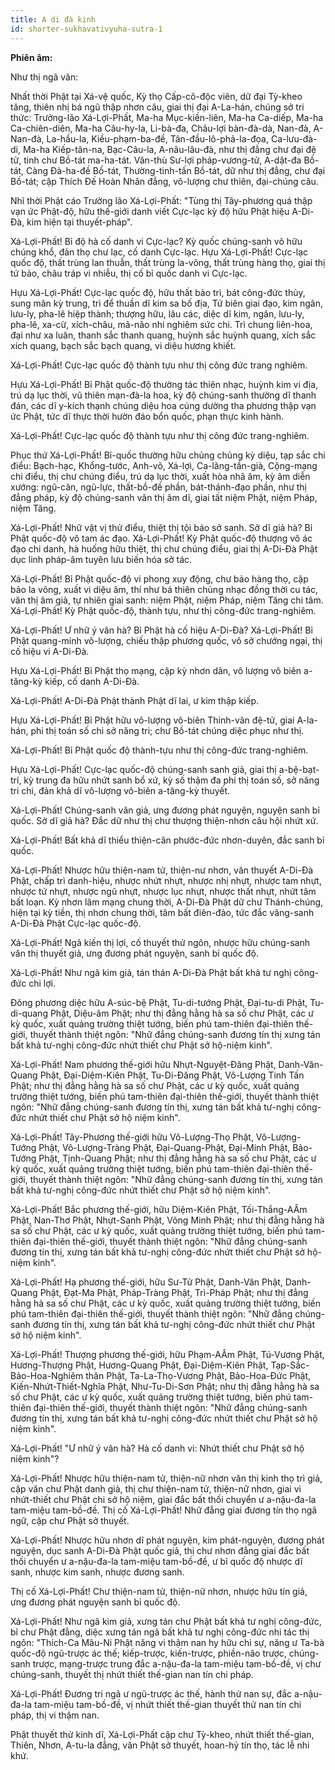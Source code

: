 ```yaml
---
title: A di đà kinh
id: shorter-sukhavativyuha-sutra-1
---
```

**Phiên âm:**

Như thị ngã văn:

Nhất thời Phật tại Xá-vệ quốc, Kỳ thọ Cấp-cô-độc viên, dữ đại Tỳ-kheo tăng, thiên nhị bá ngũ thập nhơn câu, giai thị đại A-La-hán, chúng sở tri thức: Trưởng-lão Xá-Lợi-Phất, Ma-ha Mục-kiền-liên, Ma-ha Ca-diếp, Ma-ha Ca-chiên-diên, Ma-ha Câu-hy-la, Li-bà-đa, Châu-lợi bàn-đà-dà, Nan-đà, A-Nan-đà, La-hầu-la, Kiều-phạm-ba-đề, Tân-đầu-lô-phả-la-đọa, Ca-lưu-đà-di, Ma-ha Kiếp-tân-na, Bạc-Câu-la, A-nâu-lâu-đà, như thị đẳng chư đại đệ tử, tinh chư Bồ-tát ma-ha-tát. Văn-thù Sư-lợi pháp-vương-tử, A-dật-đa Bồ-tát, Càng Đà-ha-đề Bồ-tát, Thường-tinh-tấn Bồ-tát, dữ như thị đẳng, chư đại Bồ-tát; cập Thích Đế Hoàn Nhân đẳng, vô-lượng chư thiên, đại-chúng câu.

Nhĩ thời Phật cáo Trưởng lão Xá-Lợi-Phất: "Tùng thị Tây-phương quá thập vạn ức Phật-độ, hữu thế-giới danh viết Cực-lạc kỳ độ hữu Phật hiệu A-Di-Đà, kim hiện tại thuyết-pháp".

Xá-Lợi-Phất! Bỉ độ hà cố danh vi Cực-lạc? Kỳ quốc chúng-sanh vô hữu chúng khổ, đản thọ chư lạc, cố danh Cực-lạc. Hựu Xá-Lợi-Phất! Cực-lạc quốc độ, thất trùng lan thuẫn, thất trùng la-võng, thất trùng hàng thọ, giai thị tứ bảo, châu tráp vi nhiễu, thị cố bỉ quốc danh vi Cực-lạc.

Hựu Xá-Lợi-Phất! Cực-lạc quốc độ, hữu thất bảo trì, bát công-đức thủy, sung mãn kỳ trung, trì để thuần dĩ kim sa bố địa, Tứ biên giai đạo, kim ngân, lưu-ly, pha-lê hiệp thành; thượng hữu, lâu các, diệc dĩ kim, ngân, lưu-ly, pha-lê, xa-cừ, xích-châu, mã-não nhi nghiêm sức chi. Trì chung liên-hoa, đại như xa luân, thanh sắc thanh quang, huỳnh sắc huỳnh quang, xích sắc xích quang, bạch sắc bạch quang, vi diệu hương khiết.

Xá-Lợi-Phất! Cực-lạc quốc độ thành tựu như thị công đức trang nghiêm.

Hựu Xá-Lợi-Phất! Bỉ Phật quốc-độ thường tác thiên nhạc, huỳnh kim vi địa, trú dạ lục thời, vũ thiên mạn-đà-la hoa, kỳ độ chúng-sanh thường dĩ thanh đán, các dĩ y-kích thạnh chúng diệu hoa cúng dường tha phương thập vạn ức Phật, tức dĩ thực thời hườn đáo bổn quốc, phạn thực kinh hành.

Xá-Lợi-Phất! Cực-lạc quốc độ thành tựu như thị công đức trang-nghiêm.

Phục thứ Xá-Lợi-Phất! Bỉ-quốc thường hữu chủng chủng kỳ diệu, tạp sắc chi điểu: Bạch-hạc, Khổng-tước, Anh-võ, Xá-lợi, Ca-lăng-tần-già, Cộng-mạng chi điểu, thị chư chúng điểu, trú dạ lục thời, xuất hòa nhã âm, kỳ âm diễn xướng: ngũ-căn, ngũ-lực, thất-bồ-đề phần, bát-thánh-đạo phần, như thị đẳng pháp, kỳ độ chúng-sanh văn thị âm dĩ, giai tất niệm Phật, niệm Pháp, niệm Tăng.

Xá-Lợi-Phất! Nhữ vật vị thử điểu, thiệt thị tội báo sở sanh. Sở dĩ giả hà? Bỉ Phật quốc-độ vô tam ác đạo. Xá-Lợi-Phất! Kỳ Phật quốc-độ thượng vô ác đạo chi danh, hà huống hữu thiệt, thị chư chúng điểu, giai thị A-Di-Đà Phật dục linh pháp-âm tuyên lưu biến hóa sở tác.

Xá-Lợi-Phất! Bỉ Phật quốc-độ vi phong xuy động, chư bảo hàng thọ, cập bảo la võng, xuất vi diệu âm, thí như bá thiên chủng nhạc đồng thời cu tác, văn thị âm giả, tự nhiên giai sanh: niệm Phật, niệm Pháp, niệm Tăng chi tâm. Xá-Lợi-Phất! Kỳ Phật quốc-độ, thành tựu, như thị công-đức trang-nghiêm.

Xá-Lợi-Phất! Ư nhữ ý vân hà? Bỉ Phật hà cố hiệu A-Di-Đà? Xá-Lợi-Phất! Bỉ Phật quang-minh vô-lượng, chiếu thập phương quốc, vô sở chướng ngại, thị cố hiệu vi A-Di-Đà.

Hựu Xá-Lợi-Phất! Bỉ Phật thọ mạng, cập kỳ nhơn dân, vô lượng vô biên a-tăng-kỳ kiếp, cố danh A-Di-Đà.

Xá-Lợi-Phất! A-Di-Đà Phật thành Phật dĩ lai, ư kim thập kiếp.

Hựu Xá-Lợi-Phất! Bỉ Phật hữu vô-lượng vô-biên Thinh-văn đệ-tử, giai A-la-hán, phi thị toán số chi sở năng tri; chư Bồ-tát chúng diệc phục như thị.

Xá-Lợi-Phất! Bỉ Phật quốc độ thành-tựu như thị công-đức trang-nghiêm.

Hựu Xá-Lợi-Phất! Cực-lạc quốc-độ chúng-sanh sanh giả, giai thị a-bệ-bạt-trí, kỳ trung đa hữu nhứt sanh bổ xứ, kỳ số thậm đa phi thị toán số, sở năng tri chi, đản khả dĩ vô-lượng vô-biên a-tăng-kỳ thuyết.

Xá-Lợi-Phất! Chúng-sanh văn giả, ưng đương phát nguyện, nguyện sanh bỉ quốc. Sở dĩ giả hà? Đắc dữ như thị chư thượng thiện-nhơn câu hội nhứt xứ.

Xá-Lợi-Phất! Bất khả dĩ thiểu thiện-căn phước-đức nhơn-duyên, đắc sanh bỉ quốc.

Xá-Lợi-Phất! Nhược hữu thiện-nam tử, thiện-nư nhơn, văn thuyết A-Di-Đà Phật, chấp trì danh-hiệu, nhược nhứt nhựt, nhược nhị nhựt, nhược tam nhựt, nhược tứ nhựt, nhược ngũ nhựt, nhược lục nhựt, nhược thất nhựt, nhứt tâm bất loạn. Kỳ nhơn lâm mạng chung thời, A-Di-Đà Phật dữ chư Thánh-chúng, hiện tại kỳ tiền, thị nhơn chung thời, tâm bất điên-đảo, tức đắc vãng-sanh A-Di-Đà Phật Cực-lạc quốc-độ.

Xá-Lợi-Phất! Ngã kiến thị lợi, cố thuyết thử ngôn, nhược hữu chúng-sanh văn thị thuyết giả, ưng đương phát nguyện, sanh bỉ quốc độ.

Xá-Lợi-Phất! Như ngã kim giả, tán thán A-Di-Đà Phật bất khả tư nghị công-đức chi lợi.

Đông phương diệc hữu A-súc-bệ Phật, Tu-di-tướng Phật, Đại-tu-di Phật, Tu-di-quang Phật, Diệu-âm Phật; như thị đẳng hằng hà sa số chư Phật, các ư kỳ quốc, xuất quảng trường thiệt tướng, biến phú tam-thiên đại-thiên thế-giới, thuyết thành thiệt ngôn: "Nhữ đẳng chúng-sanh đương tín thị xưng tán bất khả tư-nghị công-đức nhứt thiết chư Phật sở hộ-niệm kinh".

Xá-Lợi-Phất! Nam phương thế-giới hữu Nhựt-Nguyệt-Đăng Phật, Danh-Văn-Quang Phật, Đại-Diệm-Kiên Phật, Tu-Di-Đăng Phật, Vô-Lượng Tinh Tấn Phật; như thị đẳng hằng hà sa số chư Phật, các ư kỳ quốc, xuất quảng trường thiệt tướng, biến phú tam-thiên đại-thiên thế-giới, thuyết thành thiệt ngôn: "Nhữ đẳng chúng-sanh đương tín thị, xưng tán bất khả tư-nghị công-đức nhứt thiết chư Phật sở hộ niệm kinh".

Xá-Lợi-Phất! Tây-Phương thế-giới hữu Vô-Lượng-Thọ Phật, Vô-Lượng-Tướng Phật, Vô-Lượng-Tràng Phật, Đại-Quang-Phật, Đại-Minh Phật, Bảo-Tướng Phật, Tịnh-Quang Phật; như thị đẳng hằng hà sa số chư Phật, các ư kỳ quốc, xuất quảng trường thiệt tướng, biến phú tam-thiên đại-thiên thế-giới, thuyết thành thiệt ngôn: "Nhữ đẳng chúng-sanh đương tín thị, xưng tán bất khả tư-nghị công-đức nhứt thiết chư Phật sở hộ niệm kinh".

Xá-Lợi-Phất! Bắc phương thế-giới, hữu Diệm-Kiên Phật, Tối-Thắng-AÂm Phật, Nan-Thơ Phật, Nhựt-Sanh Phật, Võng Minh Phật; như thị đẳng hằng hà sa số chư Phật, các ư kỳ quốc, xuất quảng trường thiệt tướng, biến phú tam-thiên đại-thiên thế-giới, thuyết thành thiệt ngôn: "Nhữ đẳng chúng-sanh đương tín thị, xưng tán bất khả tư-nghị công-đức nhứt thiết chư Phật sở hộ-niệm kinh".

Xá-Lợi-Phất! Hạ phương thế-giới, hữu Sư-Tử Phật, Danh-Văn Phật, Danh-Quang Phật, Đạt-Ma Phật, Pháp-Tràng Phật, Trì-Pháp Phật; như thị đẳng hằng hà sa số chư Phật, các ư kỳ quốc, xuất quảng trường thiệt tướng, biến phú tam-thiên đại-thiên thế-giới, thuyết thành thiệt ngôn: "Nhữ đẳng chúng-sanh đương tín thị, xưng tán bất khả tư-nghị công-đức nhứt thiết chư Phật sở hộ niệm kinh".

Xá-Lợi-Phất! Thượng phương thế-giới, hữu Phạm-AÂm Phật, Tú-Vương Phật, Hương-Thượng Phật, Hương-Quang Phật, Đại-Diệm-Kiên Phật, Tạp-Sắc-Bảo-Hoa-Nghiêm thân Phật, Ta-La-Thọ-Vương Phật, Bảo-Hoa-Đức Phật, Kiến-Nhứt-Thiết-Nghĩa Phật, Như-Tu-Di-Sơn Phật; như thị đẳng hằng hà sa số chư Phật, các ư kỳ quốc, xuất quảng trường thiệt tướng, biến phú tam-thiên đại-thiên thế-giới, thuyết thành thiệt ngôn: "Nhữ đẳng chúng-sanh đương tín thị, xưng tán bất khả tư-nghị công-đức nhứt thiết chư Phật sở hộ niệm kinh".

Xá-Lợi-Phất! "Ư nhữ ý vân hà? Hà cố danh vi: Nhứt thiết chư Phật sở hộ niệm kinh"?

Xá-Lợi-Phất! Nhược hữu thiện-nam tử, thiện-nữ nhơn văn thị kinh thọ trì giả, cập văn chư Phật danh giả, thị chư thiện-nam tử, thiện-nữ nhơn, giai vi nhứt-thiết chư Phật chi sở hộ niệm, giai đắc bất thối chuyển ư a-nậu-đa-la tam-miệu tam-bồ-đề. Thị cố Xá-Lợi-Phất! Nhữ đẳng giai đương tín thọ ngã ngữ, cập chư Phật sở thuyết.

Xá-Lợi-Phất! Nhược hữu nhơn dĩ phát nguyện, kim phát-nguyện, đương phát nguyện, dục sanh A-Di-Đà Phật quốc giả, thị chư nhơn đẳng giai đắc bất thối chuyển ư a-nậu-đa-la tam-miệu tam-bồ-đề, ư bỉ quốc độ nhược dĩ sanh, nhược kim sanh, nhược đương sanh.

Thị cố Xá-Lợi-Phất! Chư thiện-nam tử, thiện-nữ nhơn, nhược hữu tín giả, ưng đương phát nguyện sanh bỉ quốc độ.

Xá-Lợi-Phất! Như ngã kim giả, xưng tán chư Phật bất khả tư nghị công-đức, bỉ chư Phật đẳng, diệc xưng tán ngã bất khả tư nghị công-đức nhi tác thị ngôn: "Thích-Ca Mâu-Ni Phật năng vi thậm nan hy hữu chi sự, năng ư Ta-bà quốc-độ ngũ-trược ác thế; kiếp-trược, kiến-trược, phiền-não trược, chúng-sanh trược, mạng-trược trung đắc a-nậu-đa-la tam-miệu tam-bồ-đề, vị chư chúng-sanh, thuyết thị nhứt thiết thế-gian nan tín chi pháp.

Xá-Lợi-Phất! Đương tri ngã ư ngũ-trược ác thế, hành thử nan sự, đắc a-nậu-đa-la tam-miệu tam-bồ-đề, vị nhứt thiết thế-gian thuyết thử nan tín chi pháp, thị vi thậm nan.

Phật thuyết thử kinh dĩ, Xá-Lợi-Phất cập chư Tỳ-kheo, nhứt thiết thế-gian, Thiên, Nhơn, A-tu-la đẳng, văn Phật sở thuyết, hoan-hỷ tín thọ, tác lễ nhi khứ.